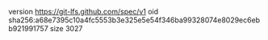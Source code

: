 version https://git-lfs.github.com/spec/v1
oid sha256:a68e7395c10a4fc5553b3e325e5e54f346ba99328074e8029ec6ebb921991757
size 3027
